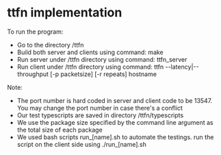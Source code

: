 # ttfn implementation

To run the program:
- Go to the directory /ttfn
- Build both server and clients using command: make
- Run server under /ttfn directory using command: ttfn_server
- Run client under /ttfn directory using command: ttfn --latency|--throughput [-p packetsize] [-r repeats] hostname

Note:
- The port number is hard coded in server and client code to be 13547. You may change the port number in case there's a conflict
- Our test typescripts are saved in directory /ttfn/typescripts
- We use the package size specified by the command line argument as the total size of each package
- We used bash scripts run_[name].sh to automate the testings.
   run the script on the client side using ./run_[name].sh
